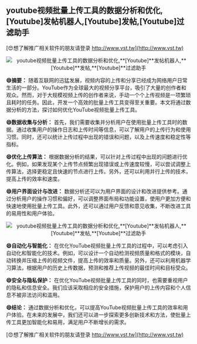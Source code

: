 ## **youtube视频批量上传工具的数据分析和优化,**[Youtube]**发帖机器人,**[Youtube]**发帖,**[Youtube]**过滤助手**

[😍想了解推广相关软件的朋友请登录 http://www.vst.tw](http://www.vst.tw)

 <center><img src="https://vst.tw/MP4/tuiguang/png/8.png" alt="youtube视频批量上传工具的数据分析和优化,**[Youtube]**发帖机器人,**[Youtube]**发帖,**[Youtube]**过滤助手"></center>

**😄摘要：**
随着互联网的迅猛发展，视频内容的上传和分享已经成为网络用户日常生活的一部分。YouTube作为全球最大的视频分享平台，吸引了大量的创作者和观众。然而，对于大规模视频上传的创作者来说，手动一个个上传视频是一项繁琐且耗时的任务。因此，开发一个高效的批量上传工具变得至关重要。本文将通过数据分析的方法，探讨如何优化YouTube视频批量上传工具。

**😄数据收集与分析：**
首先，我们需要收集并分析用户在使用批量上传工具时的数据。通过收集用户的操作日志和上传时间等信息，可以了解用户的上传行为和使用习惯。同时，还可以统计上传过程中出现的错误和问题，以及上传速度和稳定性等指标。

**😄优化上传算法：**
根据数据分析的结果，可以针对上传过程中出现的问题进行优化。例如，如果发现某个上传节点频繁出现错误或上传速度较慢，可以尝试调整上传算法，选择更稳定且快速的节点进行上传。另外，还可以利用并行上传的技术，提高上传的效率和速度。

**😄用户界面设计与改进：**
数据分析还可以为用户界面的设计和改进提供参考。通过分析用户的操作习惯和偏好，可以调整界面布局和功能设置，使用户更加方便和快速地使用批量上传工具。此外，还可以通过用户反馈和意见收集，不断改进工具的易用性和用户体验。

 <center><img src="https://vst.tw/MP4/tuiguang/png/0.png" alt="youtube视频批量上传工具的数据分析和优化,**[Youtube]**发帖机器人,**[Youtube]**发帖,**[Youtube]**过滤助手"></center>

**😄自动化与智能化：**
在优化YouTube视频批量上传工具的过程中，可以考虑引入自动化和智能化的技术。例如，可以设计一个自动检测视频质量和格式的模块，自动转换并压缩上传的视频文件，提高上传的效率和质量。另外，还可以利用机器学习算法，根据用户的历史上传数据，预测和推荐上传视频的最佳时间和目标受众。

**😄安全与隐私保护：**
在优化YouTube视频批量上传工具的同时，也需要重视用户的隐私和信息安全。我们应该采取相应的安全措施，保护用户的上传内容和个人信息不被非法访问和滥用。

**😄结论：**
通过数据分析和优化，可以提高YouTube视频批量上传工具的效率和用户体验。在未来的发展中，我们还可以进一步探索更多创新技术和方法，使批量上传工具更加智能化和易用，满足用户不断增长的需求。

[😍想了解推广相关软件的朋友请登录 http://www.vst.tw](http://www.vst.tw)



